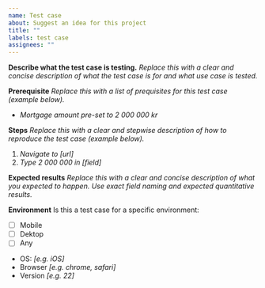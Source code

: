 ```yaml
---
name: Test case
about: Suggest an idea for this project
title: ""
labels: test case
assignees: ""
---
```


**Describe what the test case is testing.**
_Replace this with a clear and concise description of what the test case is for and what use case is tested._

**Prerequisite**
_Replace this with a list of prequisites for this test case (example below)._

- _Mortgage amount pre-set to 2 000 000 kr_

**Steps**
_Replace this with a clear and stepwise description of how to reproduce the test case (example below)._

1. _Navigate to [url]_
2. _Type 2 000 000 in [field]_

**Expected results**
_Replace this with a clear and concise description of what you expected to happen. Use exact field naming and expected quantitative results._

**Environment**
Is this a test case for a specific environment:

- [ ] Mobile
- [ ] Dektop
- [ ] Any

- OS: _[e.g. iOS]_
- Browser _[e.g. chrome, safari]_
- Version _[e.g. 22]_
